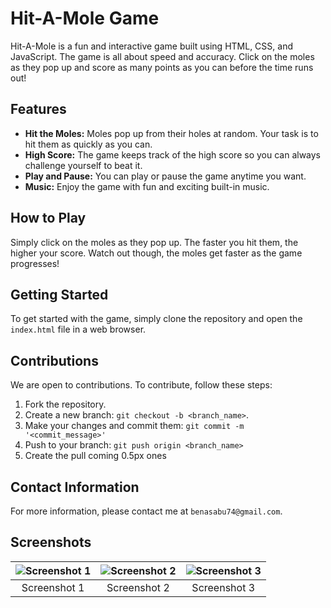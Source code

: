 # Hit-A-Mole Game

Hit-A-Mole is a fun and interactive game built using HTML, CSS, and JavaScript. The game is all about speed and accuracy. Click on the moles as they pop up and score as many points as you can before the time runs out!

## Features

- **Hit the Moles:** Moles pop up from their holes at random. Your task is to hit them as quickly as you can.
- **High Score:** The game keeps track of the high score so you can always challenge yourself to beat it.
- **Play and Pause:** You can play or pause the game anytime you want.
- **Music:** Enjoy the game with fun and exciting built-in music.

## How to Play

Simply click on the moles as they pop up. The faster you hit them, the higher your score. Watch out though, the moles get faster as the game progresses!

## Getting Started

To get started with the game, simply clone the repository and open the `index.html` file in a web browser.

## Contributions

We are open to contributions. To contribute, follow these steps:

1. Fork the repository.
2. Create a new branch: `git checkout -b <branch_name>`.
3. Make your changes and commit them: `git commit -m '<commit_message>'`
4. Push to your branch: `git push origin <branch_name>`
5. Create the pull coming 0.5px ones

## Contact Information

For more information, please contact me at `benasabu74@gmail.com`.


## Screenshots


| ![Screenshot 1](https://github.com/Ben-A-Sabu/hit-a-mole/assets/88230486/a9f6dcbd-5d34-4744-b1d7-9f8d4e8cf34e) | ![Screenshot 2](https://github.com/Ben-A-Sabu/hit-a-mole/assets/88230486/d14a2a39-47ef-4269-b201-4f66cf3f35a5) | ![Screenshot 3](https://github.com/Ben-A-Sabu/hit-a-mole/assets/88230486/b4b4ba9b-3aa4-40fc-8402-7c6b9af935a1) |
|:---:|:---:|:---:|
| Screenshot 1 | Screenshot 2 | Screenshot 3 |




